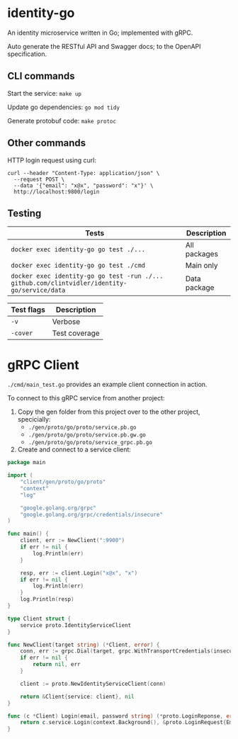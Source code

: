 # identity-go

An identity microservice written in Go; implemented with gRPC.

Auto generate the RESTful API and Swagger docs; to the OpenAPI specification.

## CLI commands

Start the service: `make up`

Update go dependencies: `go mod tidy`

Generate protobuf code: `make protoc`

## Other commands

HTTP login request using curl:

```
curl --header "Content-Type: application/json" \
  --request POST \
  --data '{"email": "x@x", "password": "x"}' \
  http://localhost:9800/login
```

## Testing

| Tests                                                                                        | Description  |
| -------------------------------------------------------------------------------------------- | ------------ |
| `docker exec identity-go go test ./...`                                                      | All packages |
| `docker exec identity-go go test ./cmd`                                                      | Main only    |
| `docker exec identity-go go test -run ./... github.com/clintvidler/identity-go/service/data` | Data package |

| Test flags | Description   |
| ---------- | ------------- |
| `-v`       | Verbose       |
| `-cover`   | Test coverage |

# gRPC Client

`./cmd/main_test.go` provides an example client connection in action.

To connect to this gRPC service from another project:

1. Copy the gen folder from this project over to the other project, specicially:
   - `./gen/proto/go/proto/service.pb.go`
   - `./gen/proto/go/proto/service.pb.gw.go`
   - `./gen/proto/go/proto/service_grpc.pb.go`
2. Create and connect to a service client:

```go
package main

import (
	"client/gen/proto/go/proto"
	"context"
	"log"

	"google.golang.org/grpc"
	"google.golang.org/grpc/credentials/insecure"
)

func main() {
	client, err := NewClient(":9900")
	if err != nil {
		log.Println(err)
	}

	resp, err := client.Login("x@x", "x")
	if err != nil {
		log.Println(err)
	}
	log.Println(resp)
}

type Client struct {
	service proto.IdentityServiceClient
}

func NewClient(target string) (*Client, error) {
	conn, err := grpc.Dial(target, grpc.WithTransportCredentials(insecure.NewCredentials()))
	if err != nil {
		return nil, err
	}

	client := proto.NewIdentityServiceClient(conn)

	return &Client{service: client}, nil
}

func (c *Client) Login(email, password string) (*proto.LoginReponse, error) {
	return c.service.Login(context.Background(), &proto.LoginRequest{Email: email, Password: password})
}
```
